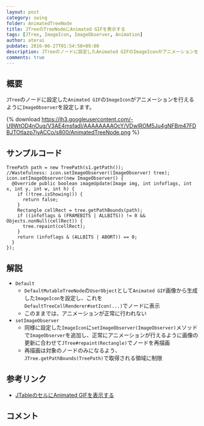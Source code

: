 ```yaml
---
layout: post
category: swing
folder: AnimatedTreeNode
title: JTreeのTreeNodeにAnimated GIFを表示する
tags: [JTree, ImageIcon, ImageObserver, Animation]
author: aterai
pubdate: 2016-06-27T01:54:58+09:00
description: JTreeのノードに設定したAnimated GIFのImageIconがアニメーションを行えるようにImageObserverを設定します。
comments: true
---
```

## 概要
`JTree`のノードに設定した`Animated GIF`の`ImageIcon`がアニメーションを行えるように`ImageObserver`を設定します。

{% download https://lh3.googleusercontent.com/-U9WtOD4nOug/V3AE4msfadI/AAAAAAAAOcY/VDwIROM5Ju4gNFBm47FDBJTOtIazp7iyACCo/s800/AnimatedTreeNode.png %}

## サンプルコード
<pre class="prettyprint"><code>TreePath path = new TreePath(s1.getPath());
//Wastefulness: icon.setImageObserver((ImageObserver) tree);
icon.setImageObserver(new ImageObserver() {
  @Override public boolean imageUpdate(Image img, int infoflags, int x, int y, int w, int h) {
    if (!tree.isShowing()) {
      return false;
    }
    Rectangle cellRect = tree.getPathBounds(path);
    if ((infoflags &amp; (FRAMEBITS | ALLBITS)) != 0 &amp;&amp; Objects.nonNull(cellRect)) {
      tree.repaint(cellRect);
    }
    return (infoflags &amp; (ALLBITS | ABORT)) == 0;
  }
});
</code></pre>

## 解説
- `Default`
    - `DefaultMutableTreeNode`の`UserObject`として`Animated GIF`画像から生成した`ImageIcon`を設定し、これを`DefaultTreeCellRenderer#setIcon(...)`でノードに表示
    - このままでは、アニメーションが正常に行われない
- `setImageObserver`
    - 同様に設定した`ImageIcon`に`setImageObserver(ImageObserver)`メソッドで`ImageObserver`を追加し、正常にアニメーションが行えるように画像の更新に合わせて`JTree#repaint(Rectangle)`でノードを再描画
    - 再描画は対象のノードのみになるよう、`JTree.getPathBounds(TreePath)`で取得される領域に制限

<!-- dummy comment line for breaking list -->

## 参考リンク
- [JTableのセルにAnimated GIFを表示する](http://ateraimemo.com/Swing/AnimatedIconInTableCell.html)

<!-- dummy comment line for breaking list -->

## コメント
